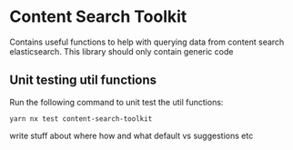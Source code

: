 # Content Search Toolkit

Contains useful functions to help with querying data from content search elasticsearch.
This library should only contain generic code

## Unit testing util functions

Run the following command to unit test the util functions:

```
yarn nx test content-search-toolkit
```

write stuff about where how and what
default vs suggestions
etc
